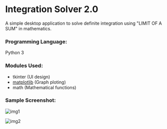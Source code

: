 # Integration Solver 2.0
A simple desktop application to solve definite integration using "LIMIT OF A SUM" in mathematics.
### Programming Language:
Python 3

### Modules Used:
- tkinter (UI design)
- [matplotlib](https://pypi.org/project/matplotlib/) (Graph ploting)
- math (Mathematical functions)

### Sample Screenshot:
![img1](Screenshots/Screenshot(114).png)

![img2](Screenshots/Screenshot(115).png) 
  
  


